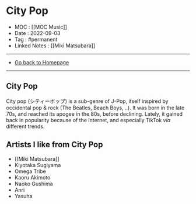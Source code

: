 # City Pop
- MOC : [[MOC Music]]
- Date : 2022-09-03
- Tag : #permanent
- Linked Notes : [[Miki Matsubara]]
-------------------
- [Go back to Homepage](https://misudashi.ga/)
-----

## City Pop

City pop (シティーポップ) is a sub-genre of J-Pop, itself inspired by occidental pop & rock (The Beatles, Beach Boys, ..). It was born in the late 70s, and reached its apogee in the 80s, before declining. Lately, it gained back in popularity because of the Internet, and especially TikTok *via* different trends. 

## Artists I like from City Pop
- [[Miki Matsubara]]
- Kiyotaka Sugiyama
- Omega Tribe
- Kaoru Akimoto
- Naoko Gushima
- Anri
- Yasuha

